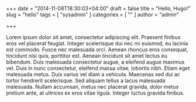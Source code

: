 +++
date = "2014-11-08T18:30:03+04:00"
draft = false
title = "Hello, Hugo!"
slug = "hello"
tags = [ "sysadmin" ]
categories = [ "" ]
author = "admin"

+++

Lorem ipsum dolor sit amet, consectetur adipiscing elit. Praesent finibus eros
vel placerat feugiat. Integer scelerisque dui nec mi euismod, eu lacinia est
commodo. Fusce nec malesuada orci. Aenean rhoncus eros consequat, tincidunt nisi
quis, porttitor est. Aenean tincidunt sit amet lectus eu bibendum. Duis
malesuada consectetur augue, a eleifend augue maximus vel. Duis in nunc
consectetur, eleifend massa vitae, lobortis nibh. Etiam eget malesuada metus.
Duis varius vel diam a vehicula. Maecenas sed dui ac tortor hendrerit
scelerisque. Sed aliquam tellus a lacus malesuada malesuada. Nullam accumsan,
metus nec placerat gravida, dolor metus pretium ante, at ultrices ex eros vitae
ligula. Integer luctus gravida finibus. 
